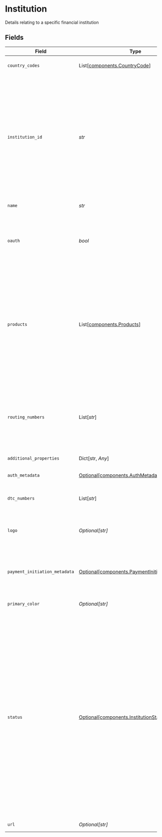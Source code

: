 # Institution

Details relating to a specific financial institution


## Fields

| Field                                                                                                                                                                                                                                                                                                                                                                                                                                                                                                                                                                                                                                                                                                       | Type                                                                                                                                                                                                                                                                                                                                                                                                                                                                                                                                                                                                                                                                                                        | Required                                                                                                                                                                                                                                                                                                                                                                                                                                                                                                                                                                                                                                                                                                    | Description                                                                                                                                                                                                                                                                                                                                                                                                                                                                                                                                                                                                                                                                                                 |
| ----------------------------------------------------------------------------------------------------------------------------------------------------------------------------------------------------------------------------------------------------------------------------------------------------------------------------------------------------------------------------------------------------------------------------------------------------------------------------------------------------------------------------------------------------------------------------------------------------------------------------------------------------------------------------------------------------------- | ----------------------------------------------------------------------------------------------------------------------------------------------------------------------------------------------------------------------------------------------------------------------------------------------------------------------------------------------------------------------------------------------------------------------------------------------------------------------------------------------------------------------------------------------------------------------------------------------------------------------------------------------------------------------------------------------------------- | ----------------------------------------------------------------------------------------------------------------------------------------------------------------------------------------------------------------------------------------------------------------------------------------------------------------------------------------------------------------------------------------------------------------------------------------------------------------------------------------------------------------------------------------------------------------------------------------------------------------------------------------------------------------------------------------------------------- | ----------------------------------------------------------------------------------------------------------------------------------------------------------------------------------------------------------------------------------------------------------------------------------------------------------------------------------------------------------------------------------------------------------------------------------------------------------------------------------------------------------------------------------------------------------------------------------------------------------------------------------------------------------------------------------------------------------- |
| `country_codes`                                                                                                                                                                                                                                                                                                                                                                                                                                                                                                                                                                                                                                                                                             | List[[components.CountryCode](../../models/components/countrycode.md)]                                                                                                                                                                                                                                                                                                                                                                                                                                                                                                                                                                                                                                      | :heavy_check_mark:                                                                                                                                                                                                                                                                                                                                                                                                                                                                                                                                                                                                                                                                                          | A list of the country codes supported by the institution.                                                                                                                                                                                                                                                                                                                                                                                                                                                                                                                                                                                                                                                   |
| `institution_id`                                                                                                                                                                                                                                                                                                                                                                                                                                                                                                                                                                                                                                                                                            | *str*                                                                                                                                                                                                                                                                                                                                                                                                                                                                                                                                                                                                                                                                                                       | :heavy_check_mark:                                                                                                                                                                                                                                                                                                                                                                                                                                                                                                                                                                                                                                                                                          | Unique identifier for the institution. Note that the same institution may have multiple records, each with different institution IDs; for example, if the institution has migrated to OAuth, there may be separate `institution_id`s for the OAuth and non-OAuth versions of the institution. Institutions that operate in different countries or with multiple login portals may also have separate `institution_id`s for each country or portal.                                                                                                                                                                                                                                                          |
| `name`                                                                                                                                                                                                                                                                                                                                                                                                                                                                                                                                                                                                                                                                                                      | *str*                                                                                                                                                                                                                                                                                                                                                                                                                                                                                                                                                                                                                                                                                                       | :heavy_check_mark:                                                                                                                                                                                                                                                                                                                                                                                                                                                                                                                                                                                                                                                                                          | The official name of the institution.                                                                                                                                                                                                                                                                                                                                                                                                                                                                                                                                                                                                                                                                       |
| `oauth`                                                                                                                                                                                                                                                                                                                                                                                                                                                                                                                                                                                                                                                                                                     | *bool*                                                                                                                                                                                                                                                                                                                                                                                                                                                                                                                                                                                                                                                                                                      | :heavy_check_mark:                                                                                                                                                                                                                                                                                                                                                                                                                                                                                                                                                                                                                                                                                          | Indicates that the institution has an OAuth login flow. This will be `true` if OAuth is supported for any Items associated with the institution, even if the institution also supports non-OAuth connections.                                                                                                                                                                                                                                                                                                                                                                                                                                                                                               |
| `products`                                                                                                                                                                                                                                                                                                                                                                                                                                                                                                                                                                                                                                                                                                  | List[[components.Products](../../models/components/products.md)]                                                                                                                                                                                                                                                                                                                                                                                                                                                                                                                                                                                                                                            | :heavy_check_mark:                                                                                                                                                                                                                                                                                                                                                                                                                                                                                                                                                                                                                                                                                          | A list of the Plaid products supported by the institution. Note that only institutions that support Instant Auth will return `auth` in the product array; institutions that do not list `auth` may still support other Auth methods such as Instant Match or Automated Micro-deposit Verification. To identify institutions that support those methods, use the `auth_metadata` object. For more details, see [Full Auth coverage](https://plaid.com/docs/auth/coverage/).                                                                                                                                                                                                                                  |
| `routing_numbers`                                                                                                                                                                                                                                                                                                                                                                                                                                                                                                                                                                                                                                                                                           | List[*str*]                                                                                                                                                                                                                                                                                                                                                                                                                                                                                                                                                                                                                                                                                                 | :heavy_check_mark:                                                                                                                                                                                                                                                                                                                                                                                                                                                                                                                                                                                                                                                                                          | A partial list of routing numbers associated with the institution. This list is provided for the purpose of looking up institutions by routing number. It is not comprehensive and should never be used as a complete list of routing numbers for an institution.                                                                                                                                                                                                                                                                                                                                                                                                                                           |
| `additional_properties`                                                                                                                                                                                                                                                                                                                                                                                                                                                                                                                                                                                                                                                                                     | Dict[str, *Any*]                                                                                                                                                                                                                                                                                                                                                                                                                                                                                                                                                                                                                                                                                            | :heavy_minus_sign:                                                                                                                                                                                                                                                                                                                                                                                                                                                                                                                                                                                                                                                                                          | N/A                                                                                                                                                                                                                                                                                                                                                                                                                                                                                                                                                                                                                                                                                                         |
| `auth_metadata`                                                                                                                                                                                                                                                                                                                                                                                                                                                                                                                                                                                                                                                                                             | [Optional[components.AuthMetadata]](../../models/components/authmetadata.md)                                                                                                                                                                                                                                                                                                                                                                                                                                                                                                                                                                                                                                | :heavy_minus_sign:                                                                                                                                                                                                                                                                                                                                                                                                                                                                                                                                                                                                                                                                                          | Metadata that captures information about the Auth features of an institution.                                                                                                                                                                                                                                                                                                                                                                                                                                                                                                                                                                                                                               |
| `dtc_numbers`                                                                                                                                                                                                                                                                                                                                                                                                                                                                                                                                                                                                                                                                                               | List[*str*]                                                                                                                                                                                                                                                                                                                                                                                                                                                                                                                                                                                                                                                                                                 | :heavy_minus_sign:                                                                                                                                                                                                                                                                                                                                                                                                                                                                                                                                                                                                                                                                                          | A partial list of DTC numbers associated with the institution.                                                                                                                                                                                                                                                                                                                                                                                                                                                                                                                                                                                                                                              |
| `logo`                                                                                                                                                                                                                                                                                                                                                                                                                                                                                                                                                                                                                                                                                                      | *Optional[str]*                                                                                                                                                                                                                                                                                                                                                                                                                                                                                                                                                                                                                                                                                             | :heavy_minus_sign:                                                                                                                                                                                                                                                                                                                                                                                                                                                                                                                                                                                                                                                                                          | Base64 encoded representation of the institution's logo, returned as a base64 encoded 152x152 PNG. Not all institutions' logos are available.                                                                                                                                                                                                                                                                                                                                                                                                                                                                                                                                                               |
| `payment_initiation_metadata`                                                                                                                                                                                                                                                                                                                                                                                                                                                                                                                                                                                                                                                                               | [Optional[components.PaymentInitiationMetadata]](../../models/components/paymentinitiationmetadata.md)                                                                                                                                                                                                                                                                                                                                                                                                                                                                                                                                                                                                      | :heavy_minus_sign:                                                                                                                                                                                                                                                                                                                                                                                                                                                                                                                                                                                                                                                                                          | Metadata that captures what specific payment configurations an institution supports when making Payment Initiation requests.                                                                                                                                                                                                                                                                                                                                                                                                                                                                                                                                                                                |
| `primary_color`                                                                                                                                                                                                                                                                                                                                                                                                                                                                                                                                                                                                                                                                                             | *Optional[str]*                                                                                                                                                                                                                                                                                                                                                                                                                                                                                                                                                                                                                                                                                             | :heavy_minus_sign:                                                                                                                                                                                                                                                                                                                                                                                                                                                                                                                                                                                                                                                                                          | Hexadecimal representation of the primary color used by the institution                                                                                                                                                                                                                                                                                                                                                                                                                                                                                                                                                                                                                                     |
| `status`                                                                                                                                                                                                                                                                                                                                                                                                                                                                                                                                                                                                                                                                                                    | [Optional[components.InstitutionStatus]](../../models/components/institutionstatus.md)                                                                                                                                                                                                                                                                                                                                                                                                                                                                                                                                                                                                                      | :heavy_minus_sign:                                                                                                                                                                                                                                                                                                                                                                                                                                                                                                                                                                                                                                                                                          | The status of an institution is determined by the health of its Item logins, Transactions updates, Investments updates, Liabilities updates, Auth requests, Balance requests, Identity requests, Investments requests, and Liabilities requests. A login attempt is conducted during the initial Item add in Link. If there is not enough traffic to accurately calculate an institution's status, Plaid will return null rather than potentially inaccurate data.<br/><br/>Institution status is accessible in the Dashboard and via the API using the `/institutions/get_by_id` endpoint with the `include_status` option set to true. Note that institution status is not available in the Sandbox environment.<br/> |
| `url`                                                                                                                                                                                                                                                                                                                                                                                                                                                                                                                                                                                                                                                                                                       | *Optional[str]*                                                                                                                                                                                                                                                                                                                                                                                                                                                                                                                                                                                                                                                                                             | :heavy_minus_sign:                                                                                                                                                                                                                                                                                                                                                                                                                                                                                                                                                                                                                                                                                          | The URL for the institution's website                                                                                                                                                                                                                                                                                                                                                                                                                                                                                                                                                                                                                                                                       |